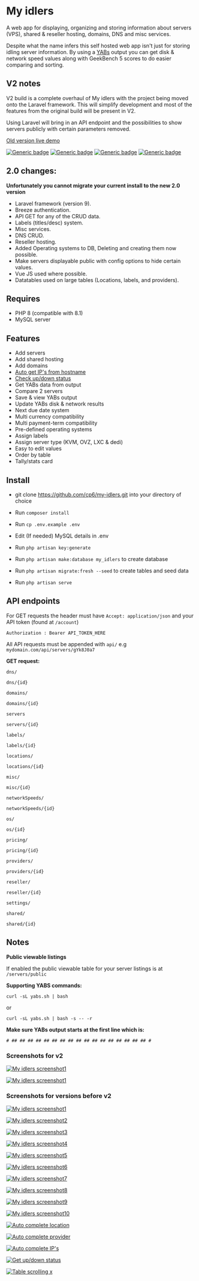 # My idlers

A web app for displaying, organizing and storing information about servers (VPS), shared & reseller hosting, domains,
DNS and misc services.

Despite what the name infers this self hosted web app isn't just for storing idling server information. By using
a [YABs](https://github.com/masonr/yet-another-bench-script) output you can get disk & network speed values along with
GeekBench 5 scores to do easier comparing and sorting.

## V2 notes

V2 build is a complete overhaul of My idlers with the project being moved onto the Laravel framework. This will simplify
development and most of the features from the original build will be present in V2.

Using Laravel will bring in an API endpoint and the possibilities to show servers publicly with certain parameters
removed.

[Old version live demo](https://myidlers.srv3r.com/)

[![Generic badge](https://img.shields.io/badge/version-2.0-blue.svg)](https://shields.io/) [![Generic badge](https://img.shields.io/badge/Laravel-9.0-red.svg)](https://shields.io/) [![Generic badge](https://img.shields.io/badge/PHP-8.1-purple.svg)](https://shields.io/) [![Generic badge](https://img.shields.io/badge/Bootstrap-5.1-pink.svg)](https://shields.io/)

## 2.0 changes:

**Unfortunately you cannot migrate your current install to the new 2.0 version**

* Laravel framework (version 9).
* Breeze authentication.
* API GET for any of the CRUD data.
* Labels (titles/desc) system.
* Misc services.
* DNS CRUD.
* Reseller hosting.
* Added Operating systems to DB, Deleting and creating them now possible.
* Make servers displayable public with config options to hide certain values.
* Vue JS used where possible.
* Datatables used on large tables (Locations, labels, and providers).

## Requires

* PHP 8 (compatible with 8.1)
* MySQL server

## Features

* Add servers
* Add shared hosting
* Add domains
* [Auto get IP's from hostname](https://cdn.write.corbpie.com/wp-content/uploads/2021/01/my-idlers-self-hosted-server-domain-information-ips-from-hostname.gif)
* [Check up/down status](https://cdn.write.corbpie.com/wp-content/uploads/2021/01/my-idlers-self-hosted-server-domain-information-ping-up-feature.gif)
* Get YABs data from output
* Compare 2 servers
* Save & view YABs output
* Update YABs disk & network results
* Next due date system
* Multi currency compatibility
* Multi payment-term compatibility
* Pre-defined operating systems
* Assign labels
* Assign server type (KVM, OVZ, LXC & dedi)
* Easy to edit values
* Order by table
* Tally/stats card

## Install

* git clone https://github.com/cp6/my-idlers.git into your directory of choice
* Run `composer install`

* Run `cp .env.example .env`
* Edit (If needed) MySQL details in .env
* Run `php artisan key:generate`
* Run `php artisan make:database my_idlers` to create database
* Run `php artisan migrate:fresh --seed` to create tables and seed data
* Run `php artisan serve`

## API endpoints

For GET requests the header must have `Accept: application/json` and your API token (found at `/account`)

`Authorization : Bearer API_TOKEN_HERE`

All API requests must be appended with `api/` e.g `mydomain.com/api/servers/gYk8J0a7`

**GET request:**

`dns/`

`dns/{id}`

`domains/`

`domains/{id}`

`servers`

`servers/{id}`

`labels/`

`labels/{id}`

`locations/`

`locations/{id}`

`misc/`

`misc/{id}`

`networkSpeeds/`

`networkSpeeds/{id}`

`os/`

`os/{id}`

`pricing/`

`pricing/{id}`

`providers/`

`providers/{id}`

`reseller/`

`reseller/{id}`

`settings/`

`shared/`

`shared/{id}`



## Notes

**Public viewable listings**

If enabled the public viewable table for your server listings is at `/servers/public`

**Supporting YABS commands:**

```curl -sL yabs.sh | bash```

or

```curl -sL yabs.sh | bash -s -- -r```

**Make sure YABs output starts at the first line which is:**

```# ## ## ## ## ## ## ## ## ## ## ## ## ## ## ## ## ## #```

### Screenshots for v2

[![My idlers screenshot1](https://cdn.write.corbpie.com/wp-content/uploads/2022/02/My-idlers-home-page-v2.png)](https://cdn.write.corbpie.com/wp-content/uploads/2022/02/My-idlers-home-page-v2.png)

[![My idlers screenshot1](https://cdn.write.corbpie.com/wp-content/uploads/2022/02/My-idlers-locations-page-v2.png)](https://cdn.write.corbpie.com/wp-content/uploads/2022/02/My-idlers-locations-page-v2.png)


### Screenshots for versions before v2

[![My idlers screenshot1](https://cdn.write.corbpie.com/wp-content/uploads/2021/02/my-idlers-self-hosted-server-info-cards.jpg)](https://cdn.write.corbpie.com/wp-content/uploads/2021/02/my-idlers-self-hosted-server-info-cards.jpg)

[![My idlers screenshot2](https://cdn.write.corbpie.com/wp-content/uploads/2021/02/my-idlers-self-hosted-server-info-table.jpg)](https://cdn.write.corbpie.com/wp-content/uploads/2021/02/my-idlers-self-hosted-server-info-table.jpg)

[![My idlers screenshot3](https://cdn.write.corbpie.com/wp-content/uploads/2021/02/my-idlers-self-hosted-server-info-more-modal.jpg)](https://cdn.write.corbpie.com/wp-content/uploads/2021/02/my-idlers-self-hosted-server-info-more-modal.jpg)

[![My idlers screenshot4](https://cdn.write.corbpie.com/wp-content/uploads/2021/02/my-idlers-self-hosted-server-info-edit-modal.jpg)](https://cdn.write.corbpie.com/wp-content/uploads/2021/02/my-idlers-self-hosted-server-info-edit-modal.jpg)

[![My idlers screenshot5](https://cdn.write.corbpie.com/wp-content/uploads/2021/02/my-idlers-self-hosted-server-info-order-servers.jpg)](https://cdn.write.corbpie.com/wp-content/uploads/2021/02/my-idlers-self-hosted-server-info-order-servers.jpg)

[![My idlers screenshot6](https://cdn.write.corbpie.com/wp-content/uploads/2021/02/my-idlers-self-hosted-server-info-search.jpg)](https://cdn.write.corbpie.com/wp-content/uploads/2021/02/my-idlers-self-hosted-server-info-search.jpg)

[![My idlers screenshot7](https://cdn.write.corbpie.com/wp-content/uploads/2021/02/my-idlers-self-hosted-server-info-summary-card.jpg)](https://cdn.write.corbpie.com/wp-content/uploads/2021/02/my-idlers-self-hosted-server-info-summary-card.jpg)

[![My idlers screenshot8](https://cdn.write.corbpie.com/wp-content/uploads/2021/02/my-idlers-self-hosted-server-info-compare-two-servers.jpg)](https://cdn.write.corbpie.com/wp-content/uploads/2021/02/my-idlers-self-hosted-server-info-compare-two-servers.jpg)

[![My idlers screenshot9](https://cdn.write.corbpie.com/wp-content/uploads/2021/02/my-idlers-self-hosted-server-info-add-server-from-yabs.jpg)](https://cdn.write.corbpie.com/wp-content/uploads/2021/02/my-idlers-self-hosted-server-info-add-server-from-yabs.jpg)

[![My idlers screenshot10](https://cdn.write.corbpie.com/wp-content/uploads/2021/02/my-idlers-self-hosted-server-info-add-shared-hosting.jpg)](https://cdn.write.corbpie.com/wp-content/uploads/2021/02/my-idlers-self-hosted-server-info-add-shared-hosting.jpg)

[![Auto complete location](https://cdn.write.corbpie.com/wp-content/uploads/2021/01/my-idlers-self-hosted-server-domain-information-auto-location.gif)](https://cdn.write.corbpie.com/wp-content/uploads/2021/01/my-idlers-self-hosted-server-domain-information-auto-location.gif)

[![Auto complete provider](https://cdn.write.corbpie.com/wp-content/uploads/2021/01/my-idlers-self-hosted-server-domain-information-auto-provider.gif)](https://cdn.write.corbpie.com/wp-content/uploads/2021/01/my-idlers-self-hosted-server-domain-information-auto-provider.gif)

[![Auto complete IP's](https://cdn.write.corbpie.com/wp-content/uploads/2021/01/my-idlers-self-hosted-server-domain-information-ips-from-hostname.gif)](https://cdn.write.corbpie.com/wp-content/uploads/2021/01/my-idlers-self-hosted-server-domain-information-ips-from-hostname.gif)

[![Get up/down status](https://cdn.write.corbpie.com/wp-content/uploads/2021/01/my-idlers-self-hosted-server-domain-information-ping-up-feature.gif)](https://cdn.write.corbpie.com/wp-content/uploads/2021/01/my-idlers-self-hosted-server-domain-information-ping-up-feature.gif)

[![Table scrolling x](https://cdn.write.corbpie.com/wp-content/uploads/2021/01/my-idlers-self-hosted-server-domain-information-table-view.gif)](https://cdn.write.corbpie.com/wp-content/uploads/2021/01/my-idlers-self-hosted-server-domain-information-table-view.gif)

